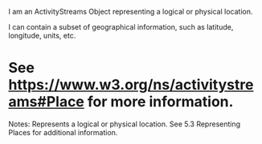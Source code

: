 I am an ActivityStreams Object representing a logical or physical location.

I can contain a subset of geographical information, such as latitude, longitude, units, etc.

See https://www.w3.org/ns/activitystreams#Place for more information.
==========
 Notes: 
              Represents a logical or physical location. See
              5.3 Representing Places for additional information.
             
